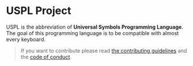 # USPL Project

USPL is the abbreviation of **Universal Symbols Programming Language**. The goal of this programming language is to be compatible with almost every keyboard. 

> If you want to contribute please read [the contributing guidelines](CONTRIBUTING.md) and the [code of conduct](CODE_OF_CONDUCT.md).